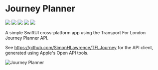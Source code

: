 # Journey Planner

![](https://img.shields.io/badge/Code_Coverage-97%25-blue) ![](https://img.shields.io/badge/Xcode-15.3-green) ![](https://img.shields.io/badge/Swift-5.9-green) ![](https://img.shields.io/badge/iOS-17.4-purple) ![](https://img.shields.io/badge/MacOS-14.4-orange)

A simple SwiftUI cross-platform app using the Transport For London Journey Planner API.

See https://github.com/SimonHLawrence/TFLJourney for the API client, generated using Apple's Open API tools.

![Journey Planner](Images/JourneyPlanner.gif)

